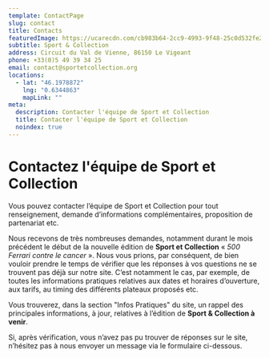 ```yaml
---
template: ContactPage
slug: contact
title: Contacts
featuredImage: https://ucarecdn.com/cb983b64-2cc9-4993-9f48-25c0d532fe28/-/preview/-/enhance/50/
subtitle: Sport & Collection
address: Circuit du Val de Vienne, 86150 Le Vigeant
phone: +33(0)5 49 39 34 25
email: contact@sportetcollection.org
locations:
  - lat: "46.1978872"
    lng: "0.6344863"
    mapLink: ""
meta:
  description: Contacter l'équipe de Sport et Collection
  title: Contacter l'équipe de Sport et Collection
  noindex: true
---
```

# Contactez l'équipe de Sport et Collection

Vous pouvez contacter l’équipe de Sport et Collection pour tout renseignement, demande d’informations complémentaires, proposition de partenariat etc.

Nous recevons de très nombreuses demandes, notamment durant le mois précédent le début de la nouvelle édition de **Sport et Collection** « *500 Ferrari contre le cancer* ». Nous vous prions, par conséquent, de bien vouloir prendre le temps de vérifier que les réponses à vos questions ne se trouvent pas déjà sur notre site. C’est notamment le cas, par exemple, de toutes les informations pratiques relatives aux dates et horaires d’ouverture, aux tarifs, au timing des différents plateaux proposés etc.

Vous trouverez, dans la section "Infos Pratiques" du site, un rappel des principales informations, à jour, relatives à l’édition de **Sport & Collection à venir**.

Si, après vérification, vous n’avez pas pu trouver de réponses sur le site, n’hésitez pas à nous envoyer un message via le formulaire ci-dessous.